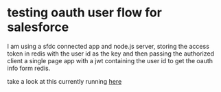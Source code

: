 # testing oauth user flow for salesforce
I am using a sfdc connected app and node.js server, storing the access token in redis with the user id as the key and then passing the authorized client a single page app with a jwt containing the user id to get the oauth info form redis.

take a look at this currently running [here](https://sfdc-rest-jwt-tang.herokuapp.com/)
